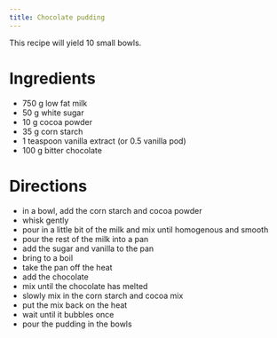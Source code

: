 ```yaml
---
title: Chocolate pudding
---
```


This recipe will yield 10 small bowls.

# Ingredients

- 750 g low fat milk
- 50 g white sugar
- 10 g cocoa powder
- 35 g corn starch
- 1 teaspoon vanilla extract (or 0.5 vanilla pod)
- 100 g bitter chocolate

# Directions

- in a bowl, add the corn starch and cocoa powder
- whisk gently
- pour in a little bit of the milk and mix until homogenous and smooth
- pour the rest of the milk into a pan
- add the sugar and vanilla to the pan
- bring to a boil
- take the pan off the heat
- add the chocolate
- mix until the chocolate has melted
- slowly mix in the corn starch and cocoa mix
- put the mix back on the heat
- wait until it bubbles once
- pour the pudding in the bowls

